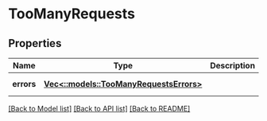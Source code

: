 # TooManyRequests

## Properties
Name | Type | Description | Notes
------------ | ------------- | ------------- | -------------
**errors** | [**Vec<::models::TooManyRequestsErrors>**](TooManyRequests_errors.md) |  | [default to null]

[[Back to Model list]](../README.md#documentation-for-models) [[Back to API list]](../README.md#documentation-for-api-endpoints) [[Back to README]](../README.md)



